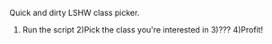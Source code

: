 Quick and dirty LSHW class picker.

1) Run the script
2)Pick the class you're interested in
3)???
4)Profit!
